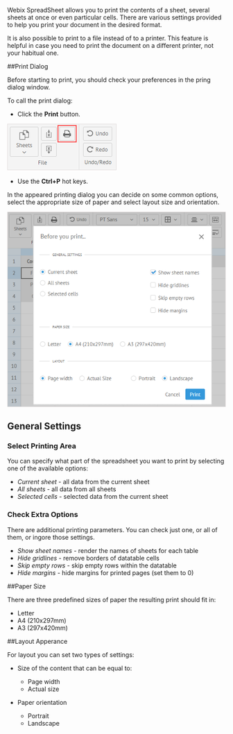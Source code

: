 Webix SpreadSheet allows you to print the contents of a sheet, several sheets at once or even particular cells.
There are various settings provided to help you print your document in the desired format.

It is also possible to print to a file instead of to a printer. This feature is helpful in case you need to print the 
document on a different printer, not your habitual one.

##Print Dialog

Before starting to print, you should check your preferences in the pring dialog window. 

To call the print dialog:

- Click the **Print** button.

![Print Button](img/print_button.png)

- Use the **Ctrl+P** hot keys. 

In the appeared printing dialog you can decide on some common options, select the appropriate size of paper and select layout size and orientation.

![Print Dialog](img/print_dialog.png)

## General Settings

### Select Printing Area

You can specify what part of the spreadsheet you want to print by selecting one of the available options:

- *Current sheet* - all data from the current sheet 
- *All sheets* - all data from all sheets
- *Selected cells* - selected data from the current sheet

### Check Extra Options

There are additional printing parameters. You can check just one, or all of them, or ingore those settings.

- *Show sheet names* - render the names of sheets for each table 
- *Hide gridlines* - remove borders of datatable cells
- *Skip empty rows* - skip empty rows within the datatable 
- *Hide margins* - hide margins for printed pages (set them to 0)

##Paper Size

There are three predefined sizes of paper the resulting print should fit in:

- Letter 
- A4 (210x297mm)
- A3 (297x420mm)

##Layout Apperance

For layout you can set two types of settings:

- Size of the content that can be equal to:
	- Page width
	- Actual size

- Paper orientation
	- Portrait
	- Landscape